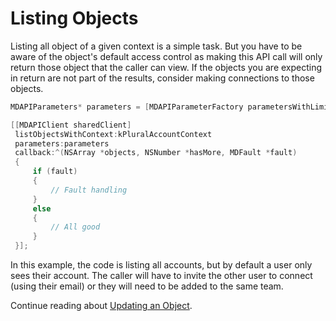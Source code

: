 Listing Objects
====

Listing all object of a given context is a simple task. But you have to be aware of the object's default access control as making this API call will only return those object that the caller can view. If the objects you are expecting in return are not part of the results, consider making connections to those objects.

```objective-c
MDAPIParameters* parameters = [MDAPIParameterFactory parametersWithLimitPaths:@[ kNameKey ]];

[[MDAPIClient sharedClient]
 listObjectsWithContext:kPluralAccountContext
 parameters:parameters
 callback:^(NSArray *objects, NSNumber *hasMore, MDFault *fault)
 {
     if (fault)
     {
         // Fault handling
     }
     else
     {
         // All good
     }
 }];
```

In this example, the code is listing all accounts, but by default a user only sees their account. The caller will have to invite the other user to connect (using their email) or they will need to be added to the same team.

Continue reading about [Updating an Object](updateObject.md).
